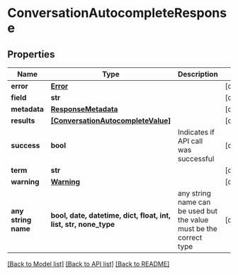 # ConversationAutocompleteResponse


## Properties
Name | Type | Description | Notes
------------ | ------------- | ------------- | -------------
**error** | [**Error**](Error.md) |  | [optional] 
**field** | **str** |  | [optional] 
**metadata** | [**ResponseMetadata**](ResponseMetadata.md) |  | [optional] 
**results** | [**[ConversationAutocompleteValue]**](ConversationAutocompleteValue.md) |  | [optional] 
**success** | **bool** | Indicates if API call was successful | [optional] 
**term** | **str** |  | [optional] 
**warning** | [**Warning**](Warning.md) |  | [optional] 
**any string name** | **bool, date, datetime, dict, float, int, list, str, none_type** | any string name can be used but the value must be the correct type | [optional]

[[Back to Model list]](../README.md#documentation-for-models) [[Back to API list]](../README.md#documentation-for-api-endpoints) [[Back to README]](../README.md)


